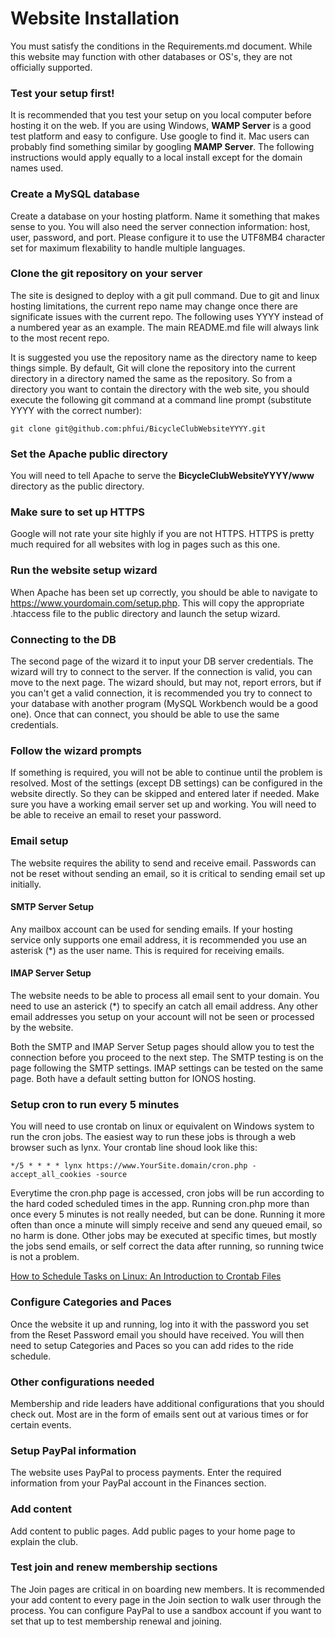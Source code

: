 # Website Installation
You must satisfy the conditions in the Requirements.md document. While this website may function with other databases or OS's, they are not officially supported.

### Test your setup first!
It is recommended that you test your setup on you local computer before hosting it on the web.  If you are using Windows, **WAMP Server** is a good test platform and easy to configure.  Use google to find it. Mac users can probably find something similar by googling **MAMP Server**.  The following instructions would apply equally to a local install except for the domain names used.

### Create a MySQL database
Create a database on your hosting platform. Name it something that makes sense to you.  You will also need the server connection information: host, user, password, and port. Please configure it to use the UTF8MB4 character set for maximum flexability to handle multiple languages.

### Clone the git repository on your server
The site is designed to deploy with a git pull command.  Due to git and linux hosting limitations, the current repo name may change once there are significate issues with the current repo.  The following uses YYYY instead of a numbered year as an example. The main README.md file will always link to the most recent repo.

It is suggested you use the repository name as the directory name to keep things simple.  By default, Git will clone the repository into the current directory in a directory named the same as the repository.  So from a directory you want to contain the directory with the web site, you should execute the following git command at a command line prompt (substitute YYYY with the correct number):
```
git clone git@github.com:phfui/BicycleClubWebsiteYYYY.git
```

### Set the Apache public directory
You will need to tell Apache to serve the **BicycleClubWebsiteYYYY/www** directory as the public directory.

### Make sure to set up HTTPS
Google will not rate your site highly if you are not HTTPS.  HTTPS is pretty much required for all websites with log in pages such as this one.

### Run the website setup wizard
When Apache has been set up correctly, you should be able to navigate to https://www.yourdomain.com/setup.php.  This will copy the appropriate .htaccess file to the public directory and launch the setup wizard.

### Connecting to the DB
The second page of the wizard it to input your DB server credentials.  The wizard will try to connect to the server.  If the connection is valid, you can move to the next page.  The wizard should, but may not, report errors, but if you can't get a valid connection, it is recommended you try to connect to your database with another program (MySQL Workbench would be a good one).  Once that can connect, you should be able to use the same credentials.

### Follow the wizard prompts
If something is required, you will not be able to continue until the problem is resolved. Most of the settings (except DB settings) can be configured in the website directly.  So they can be skipped and entered later if needed. Make sure you have a working email server set up and working. You will need to be able to receive an email to reset your password.

### Email setup
The website requires the ability to send and receive email. Passwords can not be reset without sending an email, so it is critical to sending email set up initially.

#### SMTP Server Setup
Any mailbox account can be used for sending emails.  If your hosting service only supports one email address, it is recommended you use an asterisk (&ast;) as the user name. This is required for receiving emails.

#### IMAP Server Setup
The website needs to be able to process all email sent to your domain. You need to use an asterick (&ast;) to specify an catch all email address. Any other email addresses you setup on your account will not be seen or processed by the website.

Both the SMTP and IMAP Server Setup pages should allow you to test the connection before you proceed to the next step. The SMTP testing is on the page following the SMTP settings.  IMAP settings can be tested on the same page. Both have a default setting button for IONOS hosting.

### Setup cron to run every 5 minutes
You will need to use crontab on linux or equivalent on Windows system to run the cron jobs. The easiest way to run these jobs is through a web browser such as lynx. Your crontab line shoud look like this:

```
*/5 * * * * lynx https://www.YourSite.domain/cron.php -accept_all_cookies -source
```

Everytime the cron.php page is accessed, cron jobs will be run according to the hard coded scheduled times in the app.  Running cron.php more than once every 5 minutes is not really needed, but can be done. Running it more often than once a minute will simply receive and send any queued email, so no harm is done. Other jobs may be executed at specific times, but mostly the jobs send emails, or self correct the data after running, so running twice is not a problem.

[How to Schedule Tasks on Linux: An Introduction to Crontab Files](https://www.howtogeek.com/101288/how-to-schedule-tasks-on-linux-an-introduction-to-crontab-files/)

### Configure Categories and Paces
Once the website it up and running, log into it with the password you set from the Reset Password email you should have received.  You will then need to setup Categories and Paces so you can add rides to the ride schedule.

### Other configurations needed
Membership and ride leaders have additional configurations that you should check out.  Most are in the form of emails sent out at various times or for certain events.

### Setup PayPal information
The website uses PayPal to process payments. Enter the required information from your PayPal account in the Finances section.

### Add content
Add content to public pages.  Add public pages to your home page to explain the club.

### Test join and renew membership sections
The Join pages are critical in on boarding new members.  It is recommended your add content to every page in the Join section to walk user through the process. You can configure PayPal to use a sandbox account if you want to set that up to test membership renewal and joining.

